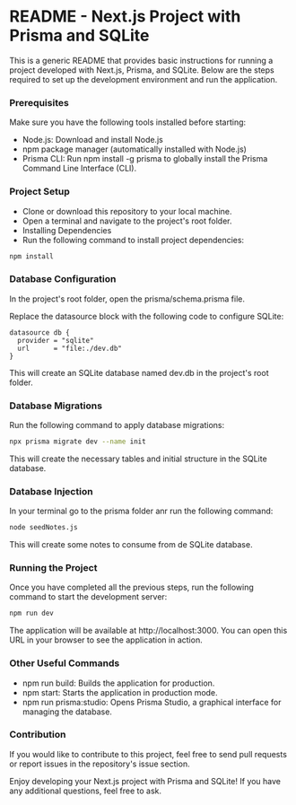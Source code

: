 # README - Next.js Project with Prisma and SQLite

This is a generic README that provides basic instructions for running a project developed with Next.js, Prisma, and SQLite. Below are the steps required to set up the development environment and run the application.

### Prerequisites
Make sure you have the following tools installed before starting:

- Node.js: Download and install Node.js
- npm package manager (automatically installed with Node.js)
- Prisma CLI: Run npm install -g prisma to globally install the Prisma Command Line Interface (CLI).

### Project Setup

- Clone or download this repository to your local machine.
- Open a terminal and navigate to the project's root folder.
- Installing Dependencies
- Run the following command to install project dependencies:

```bash
npm install
```

### Database Configuration

In the project's root folder, open the prisma/schema.prisma file.

Replace the datasource block with the following code to configure SQLite:

```prisma
datasource db {
  provider = "sqlite"
  url      = "file:./dev.db"
}
```

This will create an SQLite database named dev.db in the project's root folder.

### Database Migrations

Run the following command to apply database migrations:

```bash
npx prisma migrate dev --name init
```

This will create the necessary tables and initial structure in the SQLite database.

### Database Injection

In your terminal go to the prisma folder anr run the following command:

```bash
node seedNotes.js
```

This will create some notes to consume from de SQLite database.
### Running the Project

Once you have completed all the previous steps, run the following command to start the development server:

```bash
npm run dev
```

The application will be available at http://localhost:3000. You can open this URL in your browser to see the application in action.

### Other Useful Commands

- npm run build: Builds the application for production.
- npm start: Starts the application in production mode.
- npm run prisma:studio: Opens Prisma Studio, a graphical interface for managing the database.

### Contribution

If you would like to contribute to this project, feel free to send pull requests or report issues in the repository's issue section.

Enjoy developing your Next.js project with Prisma and SQLite! If you have any additional questions, feel free to ask.